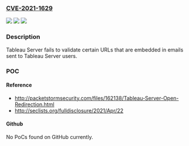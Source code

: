 ### [CVE-2021-1629](https://cve.mitre.org/cgi-bin/cvename.cgi?name=CVE-2021-1629)
![](https://img.shields.io/static/v1?label=Product&message=Tableau&color=blue)
![](https://img.shields.io/static/v1?label=Version&message=Tableau%20Server%20versions%20affected%20on%20both%20Windows%20and%20Linux%20are%3A%202019.4%20through%202019.4.17%202020.1%20through%202020.1.13%202020.2%20through%202020.2.10%202020.3%20through%202020.3.6%202020.4%20through%202020.4.2%20&color=brightgreen)
![](https://img.shields.io/static/v1?label=Vulnerability&message=Other%20or%20Unknown&color=brightgreen)

### Description

Tableau Server fails to validate certain URLs that are embedded in emails sent to Tableau Server users.

### POC

#### Reference
- http://packetstormsecurity.com/files/162138/Tableau-Server-Open-Redirection.html
- http://seclists.org/fulldisclosure/2021/Apr/22

#### Github
No PoCs found on GitHub currently.

